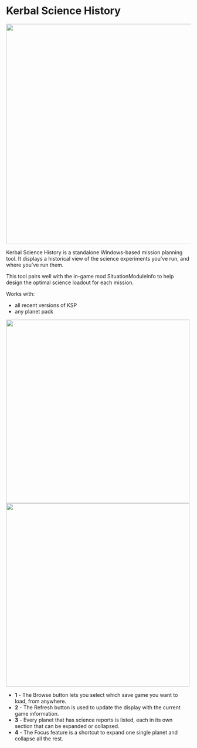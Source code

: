 # Kerbal Science History

<img src="https://i.imgur.com/QpDYqbR.png" width="600" />

Kerbal Science History is a standalone Windows-based mission planning tool. It displays a historical view of the science experiments you've run, and where you've run them. 

This tool pairs well with the in-game mod SituationModuleInfo to help design the optimal science loadout for each mission.

Works with:
 - all recent versions of KSP
 - any planet pack

<img src="https://i.imgur.com/yAypJIf.png" width="500" />
<img src="https://i.imgur.com/vT9To7D.png" width="500" />

* **1** - The Browse button lets you select which save game you want to load, from anywhere.
* **2** - The Refresh button is used to update the display with the current game information.
* **3** - Every planet that has science reports is listed, each in its own section that can be expanded or collapsed.
* **4** - The Focus feature is a shortcut to expand one single planet and collapse all the rest.

